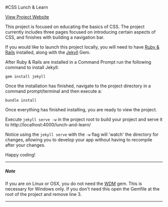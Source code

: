 #CSS Lunch & Learn

[View Project Website](http://stat30fbliss.github.io/lunch-and-learn/)

This project is focused on educating the basics of CSS.  The project currently includes three pages focused on introducing certain aspects of CSS, and finishes with building a navigation bar.

If you would like to launch this project locally, you will need to have [Ruby & Rails](http://railsinstaller.org) installed, along with the [Jekyll](http://jekyllrb.com) Gem.

After Ruby & Rails are installed in a Command Prompt run the following command to install Jekyll:
	
	gem install jekyll 

Once the installation has finished, navigate to the project directory in a command prompt/terminal and then execute a: 
	
	bundle install 

Once everything has finished installing, you are ready to view the project.

Execute `jekyll serve -w` in the project root to build your project and serve it to http://localhost:4000/lunch-and-learn/

Notice using the `jekyll serve` with the `-w` flag will 'watch' the directory for changes, allowing you to develop your app without having to recompile after your changes.

Happy coding!

---

##### Note 
If you are on Linux or OSX, you do not need the [WDM](http://rubygems.org/gems/wdm) gem.  This is necessary for Windows only.  If you don't need this open the Gemfile at the root of the project and remove line 3.

---
